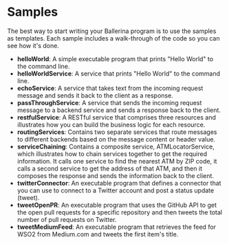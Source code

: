 # Samples

The best way to start writing your Ballerina program is to use the samples as templates. Each sample includes a walk-through of the code so you can see how it's done. 

* **helloWorld**: A simple executable program that prints "Hello World" to the command line.
* **helloWorldService**: A service that prints "Hello World" to the command line.
* **echoService**: A service that takes text from the incoming request message and sends it back to the client as a response.
* **passThroughService**: A service that sends the incoming request message to a backend service and sends a response back to the client.
* **restfulService**: A RESTful service that comprises three resources and illustrates how you can build the business logic for each resource.
* **routingServices**: Contains two separate services that route messages to different backends based on the message content or header value.
* **serviceChaining**: Contains a composite service, ATMLocatorService, which illustrates how to chain services together to get the required information. It calls one service to find the nearest ATM by ZIP code, it calls a second service to get the address of that ATM, and then it composes the response and sends the information back to the client. 
* **twitterConnector**: An executable program that defines a connector that you can use to connect to a Twitter account and post a status update (tweet).
* **tweetOpenPR**: An executable program that uses the GitHub API to get the open pull requests for a specific repository and then tweets the total number of pull requests on Twitter.
* **tweetMediumFeed**: An executable program that retrieves the feed for WSO2 from Medium.com and tweets the first item's title. 
